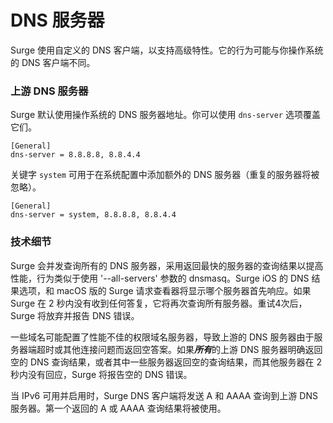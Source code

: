 # DNS 服务器

Surge 使用自定义的 DNS 客户端，以支持高级特性。它的行为可能与你操作系统的 DNS 客户端不同。

### 上游 DNS 服务器

Surge 默认使用操作系统的 DNS 服务器地址。你可以使用 `dns-server` 选项覆盖它们。

```
[General]
dns-server = 8.8.8.8, 8.8.4.4
```

关键字 `system` 可用于在系统配置中添加额外的 DNS 服务器（重复的服务器将被忽略）。

```
[General]
dns-server = system, 8.8.8.8, 8.8.4.4
```

### 技术细节

Surge 会并发查询所有的 DNS 服务器，采用返回最快的服务器的查询结果以提高性能，行为类似于使用 '--all-servers' 参数的 dnsmasq。Surge iOS 的 DNS 结果选项，和 macOS 版的 Surge 请求查看器将显示哪个服务器首先响应。如果 Surge 在 2 秒内没有收到任何答复，它将再次查询所有服务器。重试4次后，Surge 将放弃并报告 DNS 错误。

一些域名可能配置了性能不佳的权限域名服务器，导致上游的 DNS 服务器由于服务器端超时或其他连接问题而返回空答案。如果***所有***的上游 DNS 服务器明确返回空的 DNS 查询结果，或者其中一些服务器返回空的查询结果，而其他服务器在 2 秒内没有回应，Surge 将报告空的 DNS 错误。

当 IPv6 可用并启用时，Surge DNS 客户端将发送 A 和 AAAA 查询到上游 DNS 服务器。第一个返回的 A 或 AAAA 查询结果将被使用。


